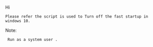 Hi  

    Please refer the script is used to Turn off the fast startup in windows 10.

 

Note:

     Run as a system user .